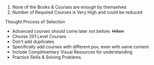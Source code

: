 
1. None of the Books & Courses are enough by themselves
2. Number of Required Courses is Very High and could be reduced

Thought Process of Selection
- Advanced courses should come later not before. ~~Hilton~~
- Choose 201 Level Courses
- Don't add duplicates
- Specifically add courses with different pov, even with same content
- Include Complimentary Visual Resources for understanding
- Practice Skills & Solving Problems
